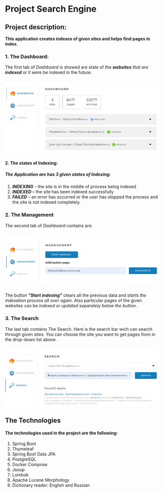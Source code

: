 # Project Search Engine

## Project description:

**This application creates indexes of given sites and helps find pages in index.**
### 1. The Dashboard:
The first tab of _Dashboard_ is showed are state of the _**websites** that are **indexed**_ or
it were be indexed in the future.
##### 
![1 tab](https://github.com/Abrielz1/search_engine_project/blob/step-3_site-indexer/213195246-bf3a674b-e689-44ee-a76d-af639731bdbf.png)
##### 
#### 2. The states of Indexing:

##### The **_Application_** are has 3 given states of **Indexing**:
1. **_INDEXING_** – the site is in the middle of process being indexed
2. **_INDEXED_** – the site has been indexed successfully
3. **_FAILED_** – an error has occurred or the user has stopped the process and the site is not indexed completely.

### 2. The Management
The second tab of _Dashboard_ contains are:
#####
![2 tab](https://github.com/Abrielz1/search_engine_project/blob/step-3_site-indexer/213194350-613be967-5210-4606-b0c5-8055f0eea534.png)
#####
The button ***"Start indexing"*** clears all the previous data and _starts the indexation process all over again_.
Also particular pages of the given websites can be _indexed or updated separately below the button_.
#####
### 3. The Search
The last tab contains The Search.
Here is the search bar wich can search through given sites.
You can choose the site you want to get pages from in the drop-down list above.
#####
![3 tab](https://github.com/Abrielz1/search_engine_project/blob/step-3_site-indexer/213194688-a84d9bbe-9f6a-42cb-bb1e-99405c080ce9.png)
####
## The Technologies
#### The technologies used in the project are the following:
1. Spring Boot
2. Thymeleaf
3. Spring Boot Data JPA
4. PostgreSQL
5. Docker Compose
6. Jsoup
7. Lombok
8. Apache Lucene Morphology
9. Dictionary reader: English and Russian